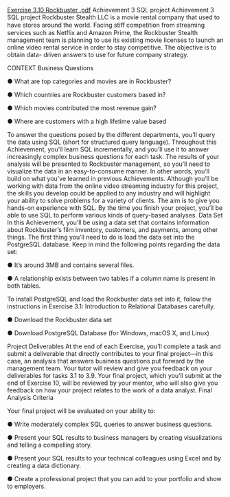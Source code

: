 [Exercise 3.10 Rockbuster .pdf](https://github.com/user-attachments/files/21046296/Exercise.3.10.Rockbuster.pdf)
Achievement 3 SQL project
Achievement 3 SQL project
 Rockbuster Stealth LLC is a movie rental company that used to have stores around the world. Facing stiﬀ
competition from streaming services such as Netflix and Amazon Prime, the Rockbuster Stealth management
team is planning to use its existing movie licenses to launch an online video rental service in order to stay
competitive. The objective is to obtain data- driven answers to use for future company strategy.

CONTEXT
Business Questions

● What are top categories and movies are in Rockbuster?

● Which countries are Rockbuster customers based in?

● Which movies contributed the most revenue gain?

● Where are customers with a high lifetime value based

To answer the questions posed by the different departments, you’ll query the data using SQL (short for structured query language). Throughout this Achievement, you’ll learn SQL incrementally, and you’ll use it to answer increasingly complex business questions for each task. The results of your analysis will be presented to Rockbuster management, so you’ll need to visualize the data in an easy-to-consume manner. In other words, you’ll build on what you’ve learned in previous Achievements.
Although you’ll be working with data from the online video streaming industry for this project, the skills you develop could be applied to any industry and will highlight your ability to solve problems for a variety of clients. The aim is to give you hands-on experience with SQL. By the time you finish your project, you’ll be able to use SQL to perform various kinds of query-based analyses.
Data Set
In this Achievement, you’ll be using a data set that contains information about Rockbuster’s film inventory, customers, and payments, among other things. The first thing you’ll need to do is load the data set into the PostgreSQL database. Keep in mind the following points regarding the data set:

● It’s around 3MB and contains several files.

● A relationship exists between two tables if a column name is present in both tables.

To install PostgreSQL and load the Rockbuster data set into it, follow the instructions in Exercise 3.1: Introduction to Relational Databases carefully.

● Download the Rockbuster data set

● Download PostgreSQL Database (for Windows, macOS X, and Linux)

Project Deliverables
At the end of each Exercise, you’ll complete a task and submit a deliverable that directly contributes to your final project—in this case, an analysis that answers business questions put forward by the management team.
Your tutor will review and give you feedback on your deliverables for tasks 3.1 to 3.9. Your final project, which you’ll submit at the end of Exercise 10, will be reviewed by your mentor, who will also give you feedback on how your project relates to the work of a data analyst.
Final Analysis Criteria

Your final project will be evaluated on your ability to:

● Write moderately complex SQL queries to answer business questions.

● Present your SQL results to business managers by creating visualizations and telling a compelling story.

● Present your SQL results to your technical colleagues using Excel and by creating a data dictionary.

● Create a professional project that you can add to your portfolio and show to employers.
